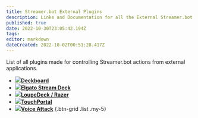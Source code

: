 ```yaml
---
title: Streamer.bot External Plugins
description: Links and Documentation for all the External Streamer.bot plugins
published: true
date: 2022-10-30T23:05:42.194Z
tags: 
editor: markdown
dateCreated: 2022-10-02T00:51:28.417Z
---
```


List of all plugins made for controlling Streamer.bot actions from external applications.

- [<img src="https://streamer.bot/img/integrations/deckboard.png"/>**Deckboard**](https://github.com/rivafarabi/streamerbot-deckboard)
- [<img src="https://streamer.bot/img/integrations/streamdeck.png"/>**Elgato Stream Deck**](/Plugins/Stream-Deck)
- [<img src="https://streamer.bot/img/integrations/loupedeck.jpg"/>**LoupeDeck / Razer**](https://github.com/XeroxDev/Loupedeck-plugin-StreamerBot/releases)
- [<img src="https://streamer.bot/img/integrations/touchportal.png"/>**TouchPortal**](https://www.christophecvb.com/touch-portal/plugins/streamer-bot)
- [<img src="https://streamer.bot/img/integrations/voiceattack.png"/>**Voice Attack**](https://github.com/nate1280/voiceattack-Streamer.bot)
{.btn-grid .list .my-5}